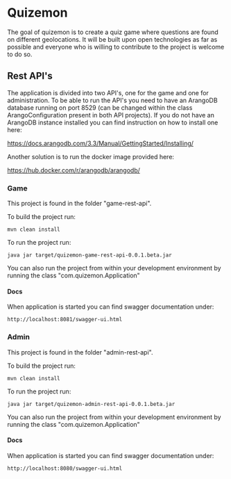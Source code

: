 # Quizemon
The goal of quizemon is to create a quiz game where questions are found on different geolocations. It will be built upon
open technologies as far as possible and everyone who is willing to contribute to the project is welcome to do so.
 
## Rest API's
The application is divided into two API's, one for the game and one for administration. To be able to run the API's
you need to have an ArangoDB database running on port 8529 (can be changed within the class ArangoConfiguration present
in both API projects). If you do not have an ArangoDB instance installed you can find instruction on how to install one
here: 

https://docs.arangodb.com/3.3/Manual/GettingStarted/Installing/

Another solution is to run the docker image provided here:

https://hub.docker.com/r/arangodb/arangodb/

### Game
This project is found in the folder "game-rest-api". 

To build the project run:
``` 
mvn clean install
```
To run the project run:
```
java jar target/quizemon-game-rest-api-0.0.1.beta.jar
```
You can also run the project from within your development environment by running the class "com.quizemon.Application"

#### Docs
When application is started you can find swagger documentation under:
```
http://localhost:8081/swagger-ui.html
```

### Admin
This project is found in the folder "admin-rest-api". 

To build the project run:
``` 
mvn clean install
```
To run the project run:
```
java jar target/quizemon-admin-rest-api-0.0.1.beta.jar
```
You can also run the project from within your development environment by running the class "com.quizemon.Application"

#### Docs
When application is started you can find swagger documentation under:
```
http://localhost:8080/swagger-ui.html
```